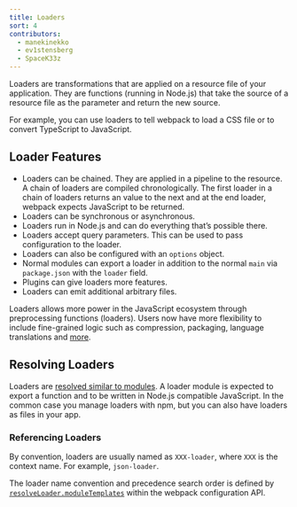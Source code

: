 ```yaml
---
title: Loaders
sort: 4
contributors:
  - manekinekko
  - ev1stensberg
  - SpaceK33z
---
```


Loaders are transformations that are applied on a resource file of your application. They are functions (running in Node.js) that take the source of a resource file as the parameter and return the new source.

For example, you can use loaders to tell webpack to load a CSS file or to convert TypeScript to JavaScript.

## Loader Features

* Loaders can be chained. They are applied in a pipeline to the resource. A chain of loaders are compiled chronologically. The first loader in a chain of loaders returns an value to the next and at the end loader, webpack expects JavaScript to be returned.
* Loaders can be synchronous or asynchronous.
* Loaders run in Node.js and can do everything that’s possible there.
* Loaders accept query parameters. This can be used to pass configuration to the loader.
* Loaders can also be configured with an `options` object.
* Normal modules can export a loader in addition to the normal `main` via `package.json` with the `loader` field.
* Plugins can give loaders more features.
* Loaders can emit additional arbitrary files.

Loaders allows more power in the JavaScript ecosystem through preprocessing 
functions (loaders). Users now have more flexibility to include fine-grained logic such as compression, packaging, language translations and [more](/loaders).

## Resolving Loaders

Loaders are [resolved similar to modules](/concepts/module-resolution/). A loader module is expected to export a function and to be written in Node.js compatible JavaScript. In the common case you manage loaders with npm, but you can also have loaders as files in your app.

### Referencing Loaders

By convention, loaders are usually named as `XXX-loader`, where `XXX` is the context name. For example, `json-loader`.

The loader name convention and precedence search order is defined by [`resolveLoader.moduleTemplates`](/configuration/resolve#resolveloader) within the webpack configuration API.
